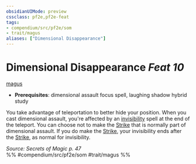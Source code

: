 ```yaml
---
obsidianUIMode: preview
cssclass: pf2e,pf2e-feat
tags:
- compendium/src/pf2e/som
- trait/magus
aliases: ["Dimensional Disappearance"]
---
```

# Dimensional Disappearance  *Feat 10*  
[magus](Reference/Rules/Traits/magus-som.md "Magus Class Trait")  

- **Prerequisites**: dimensional assault focus spell, laughing shadow hybrid study

You take advantage of teleportation to better hide your position. When you cast dimensional assault, you're affected by an [invisibility](Reference/Compendium/Spells/invisibility.md) spell at the end of the teleport. You can choose not to make the [Strike](strike.md) that is normally part of dimensional assault. If you do make the [Strike](strike.md), your invisibility ends after the [Strike](strike.md), as normal for invisibility.

*Source: Secrets of Magic p. 47*  
%% #compendium/src/pf2e/som #trait/magus %%